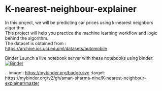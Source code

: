 # K-nearest-neighbour-explainer
In this project, we will be predicting car prices using k-nearest neighbors algorithm.  
This project will help you practice the machine learning workflow and logic behind the algorithm.  
The dataset is obtained from : https://archive.ics.uci.edu/ml/datasets/automobile  


Binder
Launch a live notebook server with these notebooks using binder:  
[![Binder](https://mybinder.org/badge.svg)](https://mybinder.org/v2/gh/aman-sharma-nine/K-nearest-neighbour-explainer/master)  

.. image:: https://mybinder.org/badge.svg :target: https://mybinder.org/v2/gh/aman-sharma-nine/K-nearest-neighbour-explainer/master  

